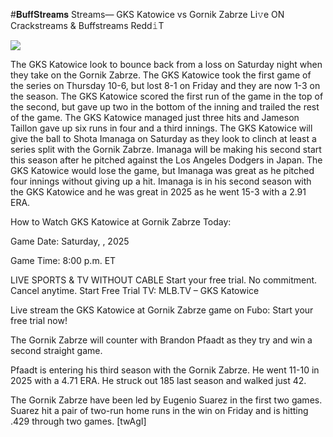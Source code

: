 #𝐁𝐮𝐟𝐟𝐒𝐭𝐫𝐞𝐚𝐦𝐬 Streams— GKS Katowice vs Gornik Zabrze Li𝚟e ON Crackstreams & Buffstreams Redd𝚒T  
  
  
[![](https://i.imgur.com/qSNzIqt.png)](https://movie.rssnews.media/ZhOvijUFB.php)  
  
The GKS Katowice look to bounce back from a loss on Saturday night when they take on the Gornik Zabrze. The GKS Katowice took the first game of the series on Thursday 10-6, but lost 8-1 on Friday and they are now 1-3 on the season. The GKS Katowice scored the first run of the game in the top of the second, but gave up two in the bottom of the inning and trailed the rest of the game. The GKS Katowice managed just three hits and Jameson Taillon gave up six runs in four and a third innings. The GKS Katowice will give the ball to Shota Imanaga on Saturday as they look to clinch at least a series split with the Gornik Zabrze. Imanaga will be making his second start this season after he pitched against the Los Angeles Dodgers in Japan. The GKS Katowice would lose the game, but Imanaga was great as he pitched four innings without giving up a hit. Imanaga is in his second season with the GKS Katowice and he was great in 2025 as he went 15-3 with a 2.91 ERA.

How to Watch GKS Katowice at Gornik Zabrze Today:

Game Date: Saturday, , 2025

Game Time: 8:00 p.m. ET

LIVE SPORTS & TV WITHOUT CABLE
Start your free trial. No commitment. Cancel anytime.
Start Free Trial
TV: MLB.TV – GKS Katowice

Live stream the GKS Katowice at Gornik Zabrze game on Fubo: Start your free trial now!

The Gornik Zabrze will counter with Brandon Pfaadt as they try and win a second straight game.

Pfaadt is entering his third season with the Gornik Zabrze. He went 11-10 in 2025 with a 4.71 ERA. He struck out 185 last season and walked just 42.

The Gornik Zabrze have been led by Eugenio Suarez in the first two games. Suarez hit a pair of two-run home runs in the win on Friday and is hitting .429 through two games. [twAgI]